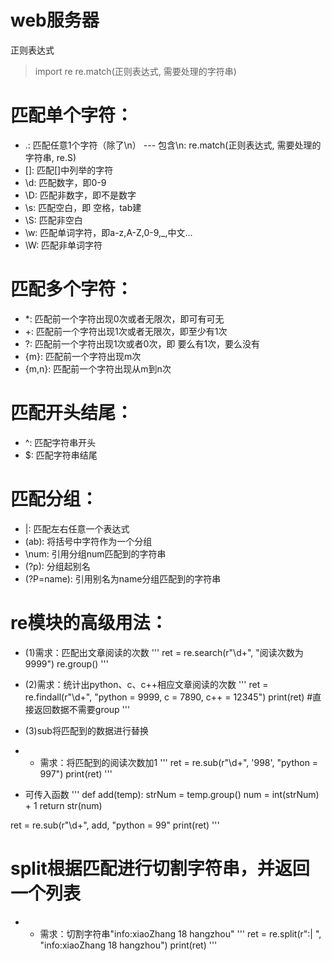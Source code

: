 # web服务器
正则表达式

> import re
> re.match(正则表达式, 需要处理的字符串)

# 匹配单个字符：
* .: 匹配任意1个字符（除了\n）   ---  包含\n: re.match(正则表达式, 需要处理的字符串, re.S)
* []: 匹配[]中列举的字符
* \d: 匹配数字，即0-9
* \D: 匹配非数字，即不是数字
* \s: 匹配空白，即 空格，tab建
* \S: 匹配非空白
* \w: 匹配单词字符，即a-z,A-Z,0-9,_,中文...
* \W: 匹配非单词字符

# 匹配多个字符：
* *: 匹配前一个字符出现0次或者无限次，即可有可无
* +: 匹配前一个字符出现1次或者无限次，即至少有1次
* ?: 匹配前一个字符出现1次或者0次，即 要么有1次，要么没有
* {m}: 匹配前一个字符出现m次
* {m,n}: 匹配前一个字符出现从m到n次

# 匹配开头结尾：
* ^: 匹配字符串开头
* $: 匹配字符串结尾

# 匹配分组：
* |: 匹配左右任意一个表达式
* (ab): 将括号中字符作为一个分组
* \num: 引用分组num匹配到的字符串
* (?p<name>): 分组起别名
* (?P=name): 引用别名为name分组匹配到的字符串

# re模块的高级用法：

* (1)需求：匹配出文章阅读的次数
'''
ret = re.search(r"\d+", "阅读次数为 9999")
re.group()
'''

* (2)需求：统计出python、c、c++相应文章阅读的次数
'''
ret = re.findall(r"\d+", "python = 9999, c = 7890, c++ = 12345")
print(ret) #直接返回数据不需要group
'''

* (3)sub将匹配到的数据进行替换
* * 需求：将匹配到的阅读次数加1
'''
ret = re.sub(r"\d+", '998', "python = 997")
print(ret)
'''
* 可传入函数
'''
def add(temp):
    strNum = temp.group()
    num = int(strNum) + 1
    return str(num)

ret = re.sub(r"\d+", add, "python = 99"
print(ret)
'''

# split根据匹配进行切割字符串，并返回一个列表
* * 需求：切割字符串"info:xiaoZhang 18 hangzhou"
'''
ret = re.split(r":| ", "info:xiaoZhang 18 hangzhou")
print(ret)
'''

